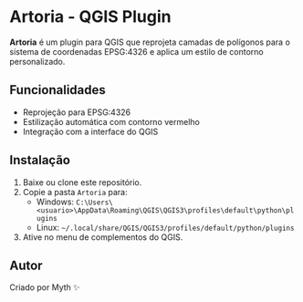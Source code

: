 # Artoria - QGIS Plugin

**Artoria** é um plugin para QGIS que reprojeta camadas de polígonos para o sistema de coordenadas EPSG:4326 e aplica um estilo de contorno personalizado.

## Funcionalidades
- Reprojeção para EPSG:4326
- Estilização automática com contorno vermelho
- Integração com a interface do QGIS

## Instalação
1. Baixe ou clone este repositório.
2. Copie a pasta `Artoria` para:
   - Windows: `C:\Users\<usuario>\AppData\Roaming\QGIS\QGIS3\profiles\default\python\plugins`
   - Linux: `~/.local/share/QGIS/QGIS3/profiles/default/python/plugins`
3. Ative no menu de complementos do QGIS.

## Autor
Criado por Myth ✨
